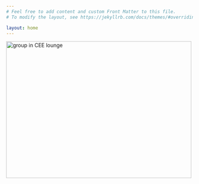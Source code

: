 ```yaml
---
# Feel free to add content and custom Front Matter to this file.
# To modify the layout, see https://jekyllrb.com/docs/themes/#overriding-theme-defaults

layout: home
---
```


<img src="/_assets/group_photo1.jpg" alt="group in CEE lounge" width="500" height="370">
